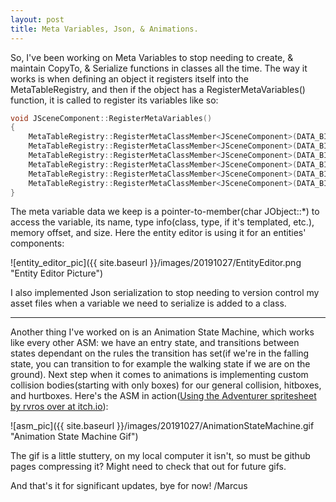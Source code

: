 ```yaml
---
layout: post
title: Meta Variables, Json, & Animations.
---
```


So, I've been working on Meta Variables to stop needing to create, & maintain CopyTo, & Serialize functions in classes all the time. The way it works is when defining an object it registers itself into the MetaTableRegistry, and then if the object has a RegisterMetaVariables() function, it is called to register its variables like so:

``` c++
void JSceneComponent::RegisterMetaVariables()
{
	MetaTableRegistry::RegisterMetaClassMember<JSceneComponent>(DATA_BINDING(JSceneComponent, myRelativeTransform));
	MetaTableRegistry::RegisterMetaClassMember<JSceneComponent>(DATA_BINDING(JSceneComponent, myAttachedParentIdx), JMetaVariableFlags::MVF_HideInEditor);
	MetaTableRegistry::RegisterMetaClassMember<JSceneComponent>(DATA_BINDING(JSceneComponent, myIsLocationAbsolute));
	MetaTableRegistry::RegisterMetaClassMember<JSceneComponent>(DATA_BINDING(JSceneComponent, myIsRotationAbsolute));
	MetaTableRegistry::RegisterMetaClassMember<JSceneComponent>(DATA_BINDING(JSceneComponent, myIsScaleAbsolute));
	MetaTableRegistry::RegisterMetaClassMember<JSceneComponent>(DATA_BINDING(JSceneComponent, myScale));
}
```

The meta variable data we keep is a pointer-to-member(char JObject::\*) to access the variable, its name, type info(class, type, if it's templated, etc.), memory offset, and size. Here the entity editor is using it for an entities' components:

![entity_editor_pic]({{ site.baseurl }}/images/20191027/EntityEditor.png "Entity Editor Picture")

I also implemented Json serialization to stop needing to version control my asset files when a variable we need to serialize is added to a class.

---

Another thing I've worked on is an Animation State Machine, which works like every other ASM: we have an entry state, and transitions between states dependant on the rules the transition has set(if we're in the falling state, you can transition to for example the walking state if we are on the ground). Next step when it comes to animations is implementing custom collision bodies(starting with only boxes) for our general collision, hitboxes, and hurtboxes. Here's the ASM in action([Using the Adventurer spritesheet by rvros over at itch.io](https://rvros.itch.io/animated-pixel-hero)):

![asm_pic]({{ site.baseurl }}/images/20191027/AnimationStateMachine.gif "Animation State Machine Gif")

The gif is a little stuttery, on my local computer it isn't, so must be github pages compressing it? Might need to check that out for future gifs.

And that's it for significant updates, bye for now!
/Marcus